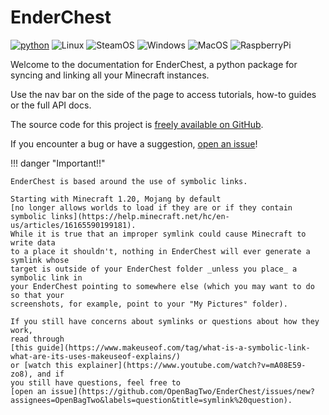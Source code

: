 # EnderChest

[![python](https://img.shields.io/badge/Python-3.10,3.11-3776AB.svg?style=flat&logo=python&logoColor=white&color=ffdc53&labelColor=3d7aaa)](https://www.python.org)
![Linux](https://img.shields.io/badge/GNU/Linux-000000?style=flat-square&logo=linux&logoColor=white&color=eda445)
![SteamOS](https://img.shields.io/badge/SteamOS-3776AB.svg?style=flat-square&logo=steamdeck&logoColor=white&color=7055c3)
![Windows](https://img.shields.io/badge/Windows-0078D6?style=flat-square&logo=windows&logoColor=white)
![MacOS](https://img.shields.io/badge/mac%20os-000000?style=flat-square&logo=apple&logoColor=white&color=434334)
![RaspberryPi](https://img.shields.io/badge/Raspberry%20Pi-000000?style=flat-square&logo=raspberrypi&logoColor=white&color=c51a4a)

Welcome to the documentation for EnderChest, a python package for syncing
and linking all your Minecraft instances.

Use the nav bar on the side of the page to access tutorials, how-to guides
or the full API docs.

The source code for this project is
[freely available on GitHub](https://github.com/OpenBagTwo/EnderChest).

If you encounter a bug or have a suggestion,
[open an issue](https://github.com/OpenBagTwo/EnderChest/issues/new/choose)!

!!! danger "Important!!"

    EnderChest is based around the use of symbolic links.

    Starting with Minecraft 1.20, Mojang by default
    [no longer allows worlds to load if they are or if they contain symbolic links](https://help.minecraft.net/hc/en-us/articles/16165590199181).
    While it is true that an improper symlink could cause Minecraft to write data
    to a place it shouldn't, nothing in EnderChest will ever generate a symlink whose
    target is outside of your EnderChest folder _unless you place_ a symbolic link in
    your EnderChest pointing to somewhere else (which you may want to do so that your
    screenshots, for example, point to your "My Pictures" folder).

    If you still have concerns about symlinks or questions about how they work,
    read through
    [this guide](https://www.makeuseof.com/tag/what-is-a-symbolic-link-what-are-its-uses-makeuseof-explains/)
    or [watch this explainer](https://www.youtube.com/watch?v=mA08E59-zo8), and if
    you still have questions, feel free to
    [open an issue](https://github.com/OpenBagTwo/EnderChest/issues/new?assignees=OpenBagTwo&labels=question&title=symlink%20question).
